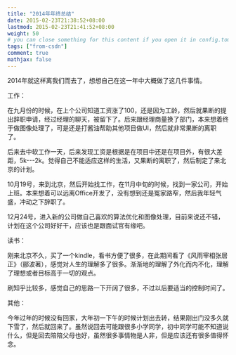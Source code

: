 ```yaml
---
title: "2014年年终总结"
date: 2015-02-23T21:38:52+08:00
lastmod: 2015-02-23T21:41:52+08:00
weight: 50
# you can close something for this content if you open it in config.toml.
tags: ["from-csdn"]
comment: true
mathjax: false
---
```


2014年就这样离我们而去了，想想自己在这一年中大概做了这几件事情。

工作：

在九月份的时候，在上个公司知道工资涨了100，还是因为工龄，然后就果断的提出辞职申请，经过经理的聊天，被留下了。后来跟经理商量换了部门，本来想着终于做图像处理了，可是还是打酱油帮助其他项目做UI，然后就非常果断的离职了。

后来去中软工作一天，后来发现工资是根据是在项目中还是在项目外，有很大差距，5k---2k。觉得自己不能适应这样的生活，又果断的离职了，然后制定了来北京的计划。

10月19号，来到北京，然后开始找工作，在11月中旬的时候，找到一家公司，开始上班。本来想着可以远离Office开发了，没有想到还是冤家路窄，然后我年轻气盛，冲动之下辞职了。

12月24号，进入新的公司做自己喜欢的算法优化和图像处理，目前来说还不错，计划在这个公司好好干，应该也是跟面试官有缘吧。

读书：

刚来北京不久，买了一个kindle，看书方便了很多，在此期间看了《风雨宰相张居正》（郦波著），感觉对人生的理解多了很多。渐渐地的理解了外化而内不化，理解了理想或者目标高于一切的观点。

刷知乎比较多，感觉自己的思路一下开阔了很多，不过以后要适当的控制时间了。

其他：

今年过年的时候没有回家，大年初一下午的时候计划出去转，结果刚出门没多久就下雪了，然后就回来了。虽然说回去可能跟很多小学同学，初中同学可能不知道说什么，但是回去陪陪父母也好，虽然很多事情物是人非，但是应该还有很多值得怀念。